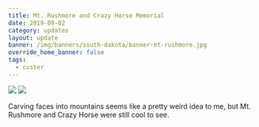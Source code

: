 ```yaml
---
title: Mt. Rushmore and Crazy Horse Memorial
date: 2019-09-02
category: updates
layout: update
banner: /img/banners/south-dakota/banner-mt-rushmore.jpg
override_home_banner: false
tags:
  - custer
---
```


<div class="img-slider">
    <img src="{{ site.cdn }}/img/updates/south-dakota/rushmore-crazy-horse/rushmore.jpg">
    <img src="{{ site.cdn }}/img/updates/south-dakota/rushmore-crazy-horse/crazy-horse.jpg">
</div>

<p class="text-center">
    Carving faces into mountains seems like a pretty weird idea to me, but Mt. Rushmore and Crazy Horse were still cool to see.
</p>
